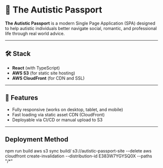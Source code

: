 # 🧭 The Autistic Passport

**The Autistic Passport** is a modern Single Page Application (SPA) designed to help autistic individuals better navigate social, romantic, and professional life through real world advice.

---

## 🛠 Stack

- **React** (with TypeScript)
- **AWS S3** (for static site hosting)
- **AWS CloudFront** (for CDN and SSL)

---

## 🚀 Features

- Fully responsive (works on desktop, tablet, and mobile)
- Fast loading via static asset CDN (CloudFront)
- Deployable via CI/CD or manual upload to S3

---

## Deployment Method 
npm run build
aws s3 sync build/ s3://autistic-passport-site --delete
aws cloudfront create-invalidation --distribution-id E383W7YGYSQ0X --paths "/*"


